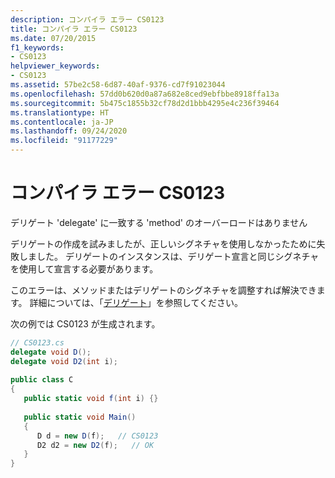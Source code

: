 ```yaml
---
description: コンパイラ エラー CS0123
title: コンパイラ エラー CS0123
ms.date: 07/20/2015
f1_keywords:
- CS0123
helpviewer_keywords:
- CS0123
ms.assetid: 57be2c58-6d87-40af-9376-cd7f91023044
ms.openlocfilehash: 57dd0b620d0a87a682e8ced9ebfbbe8918ffa13a
ms.sourcegitcommit: 5b475c1855b32cf78d2d1bbb4295e4c236f39464
ms.translationtype: HT
ms.contentlocale: ja-JP
ms.lasthandoff: 09/24/2020
ms.locfileid: "91177229"
---
```

# <a name="compiler-error-cs0123"></a>コンパイラ エラー CS0123

デリゲート 'delegate' に一致する 'method' のオーバーロードはありません  
  
 デリゲートの作成を試みましたが、正しいシグネチャを使用しなかったために失敗しました。 デリゲートのインスタンスは、デリゲート宣言と同じシグネチャを使用して宣言する必要があります。  
  
 このエラーは、メソッドまたはデリゲートのシグネチャを調整すれば解決できます。 詳細については、「[デリゲート](../programming-guide/delegates/index.md)」を参照してください。  
  
 次の例では CS0123 が生成されます。  
  
```csharp  
// CS0123.cs  
delegate void D();  
delegate void D2(int i);  
  
public class C  
{  
   public static void f(int i) {}  
  
   public static void Main()  
   {  
      D d = new D(f);   // CS0123  
      D2 d2 = new D2(f);   // OK  
   }  
}  
```
